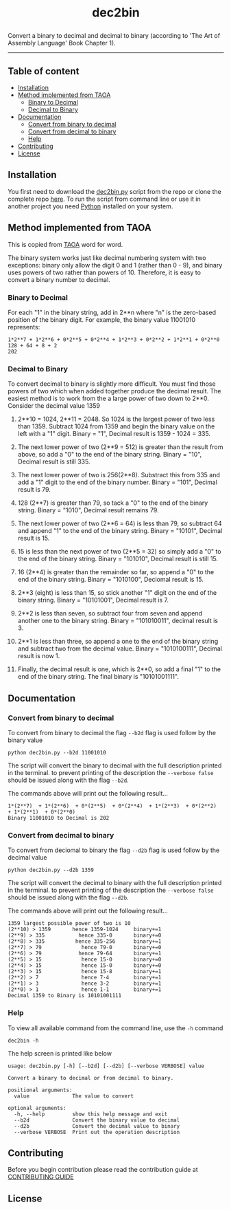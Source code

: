 
# <p style="text-align: center;" align="center">dec2bin</p>

Convert a binary to decimal and decimal to binary (according to 'The Art of Assembly Language' Book Chapter 1).

___

## Table of content
- [Installation](#installation)
- [Method implemented from TAOA](#method-implemented-from-taoa)
	- [Binary to Decimal](#binary-to-decimal)
	- [Decimal to Binary](#decimal-to-binary)
- [Documentation](#documentation)
	- [Convert from binary to decimal](#convert-from-binary-to-decimal)
	- [Convert from decimal to binary](#convert-from-decimal-to-binary)
	- [Help](#help)
- [Contributing](#contributing)
- [License](#license)

## Installation 

You first need to download the [dec2bin.py](https://github.com/quickutils/dec2bin/blob/master/dec2bin.py) script from the repo or 
clone the complete repo [here](https://github.com/quickutils/dec2bin). 
To run the script from command line or use it in another project you need [Python](https://www.python.org/) installed on your system.

## Method implemented from TAOA

This is copied from [TAOA](https://www.amazon.com/Art-Assembly-Language-2nd/dp/1593272073) word for word.

The binary system works just like decimal numbering system with two exceptions: binary only allow the digit  0 and 1 
(rather than 0 - 9), and binary uses powers of two rather than powers of 10. Therefore, it is easy to convert a binary number 
to decimal.

### Binary to Decimal

For each "1" in the binary string, add in 2\*\*n where "n" is the zero-based position of the binary digit. For example, 
the binary value 11001010 represents:

```
1*2**7 + 1*2**6 + 0*2**5 + 0*2**4 + 1*2**3 + 0*2**2 + 1*2**1 + 0*2**0
128 + 64 + 8 + 2
202
```

### Decimal to Binary

To convert decimal to binary is slightly more difficult. You must find those powers of two which when added together 
produce the decimal result. The easiest method is to work from the a large power of two down to 2\*\*0. Consider the decimal value 1359

 1. 2\*\*10 = 1024, 2\*\*11 = 2048. So 1024 is the largest power of two less than 1359. Subtract 1024 from 1359 and begin the binary value on the left with a "1" digit. Binary = "1", Decimal result is 1359 - 1024 = 335. 
   
 2. The next lower power of two (2\*\*9 = 512) is greater than the result from above, so add a "0" to the end of the binary  string. Binary = "10", Decimal result is still 335.
   
 3. The next lower power of two is 256(2\*\*8). Substract this from 335 and add a "1" digit to the end of the binary number. Binary = "101", Decimal result is 79.
 
 4. 128 (2\*\*7) is greater than 79, so tack a "0" to the end of the binary string. Binary = "1010", Decimal result remains 79.
 
 5. The next lower power of two (2\*\*6 = 64) is less than 79, so subtract 64 and append "1" to the end of the binary string. Binary = "10101", Decimal result is 15. 
 
 6. 15 is less than the next power of two (2\*\*5 = 32) so simply add a "0" to the end of the binary string. Binary = "101010", Decimal result is still 15.

 7. 16 (2\*\*4) is greater than the remainder so far, so append a "0" to the end of the binary string. Binary = "1010100", Deciomal result is 15.  
 
 8. 2\*\*3 (eight) is less than 15, so stick another "1" digit on the end of the binary string. Binary = "10101001", Decimal result is 7.
 
 9. 2\*\*2 is less than seven, so subtract four from seven and append another one to the binary string. Binary = "101010011", decimal result is 3.
 
 10. 2\*\*1 is less than three, so append a one to the end of the binary string and subtract two from the decimal value. Binary = "1010100111", Decimal result is now 1.
 
 11. Finally, the decimal result is one, which is 2\*\*0, so add a final "1" to the end of the binary string. The final binary is "10101001111".

## Documentation

### Convert from binary to decimal 

To convert from binary to decimal the flag `--b2d` flag is used follow by the 
binary value 

```
python dec2bin.py --b2d 11001010
```

The script will convert the binary to decimal with the full description printed in the 
terminal. to prevent printing of the description the `--verbose false` should be issued 
along with the flag `--b2d`.

The commands above will print out the following result...

```
1*(2**7)  + 1*(2**6)  + 0*(2**5)  + 0*(2**4)  + 1*(2**3)  + 0*(2**2)  + 1*(2**1)  + 0*(2**0)
Binary 11001010 to Decimal is 202
```

### Convert from decimal to binary 

To convert from deciomal to binary the flag `--d2b` flag is used follow by the decimal value

```
python dec2bin.py --d2b 1359
```

The script will convert the decimal to binary with the full description printed in the 
terminal. to prevent printing of the description the `--verbose false` should be issued 
along with the flag `--d2b`.

The commands above will print out the following result...

```
1359 largest possible power of two is 10
(2**10) > 1359       hence 1359-1024     binary+=1
(2**9) > 335           hence 335-0       binary+=0
(2**8) > 335          hence 335-256      binary+=1
(2**7) > 79             hence 79-0       binary+=0
(2**6) > 79            hence 79-64       binary+=1
(2**5) > 15             hence 15-0       binary+=0
(2**4) > 15             hence 15-0       binary+=0
(2**3) > 15             hence 15-8       binary+=1
(2**2) > 7              hence 7-4        binary+=1
(2**1) > 3              hence 3-2        binary+=1
(2**0) > 1              hence 1-1        binary+=1
Decimal 1359 to Binary is 10101001111
```

### Help

To view all available command from the command line, use the `-h` command

```
dec2bin -h
```

The help screen is printed like below

```
usage: dec2bin.py [-h] [--b2d] [--d2b] [--verbose VERBOSE] value

Convert a binary to decimal or from decimal to binary.

positional arguments:
  value              The value to convert

optional arguments:
  -h, --help         show this help message and exit
  --b2d              Convert the binary value to decimal
  --d2b              Convert the decimal value to binary
  --verbose VERBOSE  Print out the operation description
```

## Contributing

Before you begin contribution please read the contribution guide at [CONTRIBUTING GUIDE](https://thedarkprojects.github.io/devjammer/contribute)

## License